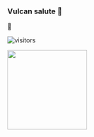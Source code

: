 ### Vulcan salute 👋
:vulcan_salute:


![visitors](https://visitor-badge.glitch.me/badge?page_id=pdaambrosio.visitor-badge)

<img height="180em" src="https://github-readme-stats.vercel.app/api?username=pdaambrosio&theme=github_dark&show_icons=true&hide_border=true&&count_private=true&include_all_commits=true" />
<!--
**pdaambrosio/pdaambrosio** is a ✨ _special_ ✨ repository because its `README.md` (this file) appears on your GitHub profile.

Here are some ideas to get you started:

- 🔭 I’m currently working on ...
- 🌱 I’m currently learning ...
- 👯 I’m looking to collaborate on ...
- 🤔 I’m looking for help with ...
- 💬 Ask me about ...
- 📫 How to reach me: ...
- 😄 Pronouns: ...
- ⚡ Fun fact: ...
-->
